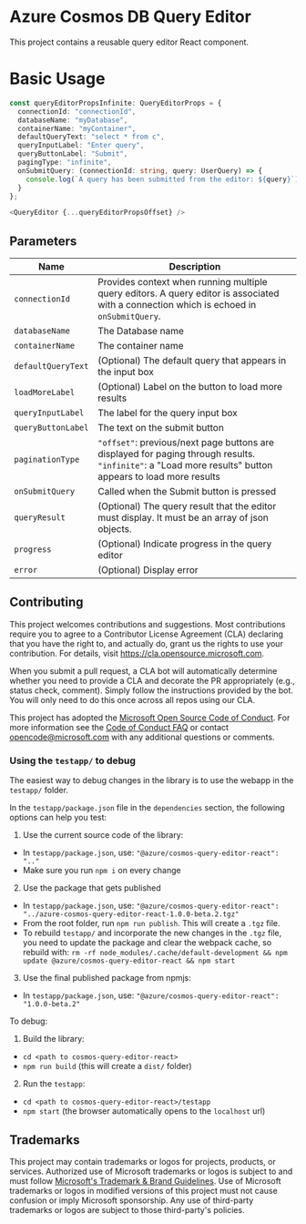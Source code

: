 # Azure Cosmos DB Query Editor
This project contains a reusable query editor React component.

# Basic Usage
```typescript
const queryEditorPropsInfinite: QueryEditorProps = {
  connectionId: "connectionId",
  databaseName: "myDatabase",
  containerName: "myContainer",
  defaultQueryText: "select * from c",
  queryInputLabel: "Enter query",
  queryButtonLabel: "Submit",
  pagingType: "infinite",
  onSubmitQuery: (connectionId: string, query: UserQuery) => {
    console.log(`A query has been submitted from the editor: ${query}`);
  }
};

<QueryEditor {...queryEditorPropsOffset} />
```

## Parameters
| Name | Description |
|-|-|
|`connectionId`| Provides context when running multiple query editors. A query editor is associated with a connection which is echoed in `onSubmitQuery`.|
|`databaseName`| The Database name|
|`containerName`| The container name|
|`defaultQueryText`| (Optional) The default query that appears in the input box|
|`loadMoreLabel`| (Optional) Label on the button to load more results|
|`queryInputLabel`| The label for the query input box|
|`queryButtonLabel`| The text on the submit button|
|`paginationType`| `"offset"`: previous/next page buttons are displayed for paging through results. `"infinite"`: a "Load more results" button appears to load more results |
|`onSubmitQuery`| Called when the Submit button is pressed|
|`queryResult`| (Optional) The query result that the editor must display. It must be an array of json objects.|
|`progress`| (Optional) Indicate progress in the query editor
|`error`| (Optional) Display error
## Contributing

This project welcomes contributions and suggestions.  Most contributions require you to agree to a
Contributor License Agreement (CLA) declaring that you have the right to, and actually do, grant us
the rights to use your contribution. For details, visit https://cla.opensource.microsoft.com.

When you submit a pull request, a CLA bot will automatically determine whether you need to provide
a CLA and decorate the PR appropriately (e.g., status check, comment). Simply follow the instructions
provided by the bot. You will only need to do this once across all repos using our CLA.

This project has adopted the [Microsoft Open Source Code of Conduct](https://opensource.microsoft.com/codeofconduct/).
For more information see the [Code of Conduct FAQ](https://opensource.microsoft.com/codeofconduct/faq/) or
contact [opencode@microsoft.com](mailto:opencode@microsoft.com) with any additional questions or comments.

### Using the `testapp/` to debug
The easiest way to debug changes in the library is to use the webapp in the `testapp/` folder.

In the `testapp/package.json` file in the `dependencies` section, the following options can help you test:
1. Use the current source code of the library:
  * In `testapp/package.json`, use: `"@azure/cosmos-query-editor-react": ".."`
  * Make sure you run `npm i` on every change
2. Use the package that gets published
  * In `testapp/package.json`, use: `"@azure/cosmos-query-editor-react": "../azure-cosmos-query-editor-react-1.0.0-beta.2.tgz"`
  * From the root folder, run `npm run publish`. This will create a `.tgz` file.
  * To rebuild `testapp/` and incorporate the new changes in the `.tgz` file, you need to update the package and clear the webpack cache, so rebuild with: `rm -rf node_modules/.cache/default-development && npm update @azure/cosmos-query-editor-react && npm start`
3. Use the final published package from npmjs:
  * In `testapp/package.json`, use: `"@azure/cosmos-query-editor-react": "1.0.0-beta.2"`

To debug:
1. Build the library:
  * `cd <path to cosmos-query-editor-react>`
  * `npm run build` (this will create a `dist/` folder)
2. Run the `testapp`:
  * `cd <path to cosmos-query-editor-react>/testapp`
  * `npm start` (the browser automatically opens to the `localhost` url)

## Trademarks

This project may contain trademarks or logos for projects, products, or services. Authorized use of Microsoft
trademarks or logos is subject to and must follow
[Microsoft's Trademark & Brand Guidelines](https://www.microsoft.com/en-us/legal/intellectualproperty/trademarks/usage/general).
Use of Microsoft trademarks or logos in modified versions of this project must not cause confusion or imply Microsoft sponsorship.
Any use of third-party trademarks or logos are subject to those third-party's policies.
